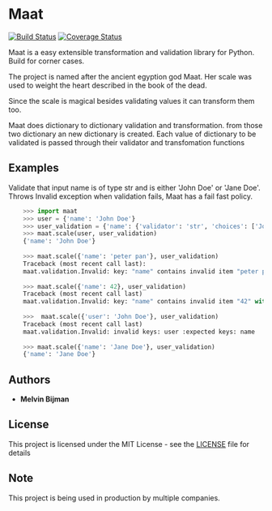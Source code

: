 # Maat
[![Build Status](https://travis-ci.org/Attumm/Maat.svg?branch=master)](https://travis-ci.org/Attumm/Maat)
[![Coverage Status](https://coveralls.io/repos/github/Attumm/Maat/badge.svg)](https://coveralls.io/github/Attumm/Maat)

Maat is a easy extensible transformation and validation library for Python.
Build for corner cases.

The project is named after the ancient egyption god Maat.
Her scale was used to weight the heart described in the book of the dead.

Since the scale is magical besides validating values it can transform them too.

Maat does dictionary to dictionary validation and transformation.
from those two dictionary an new dictionary is created.
Each value of dictionary to be validated is passed through their validator and transfomation functions

## Examples

Validate that input name is of type str and is either 'John Doe' or 'Jane Doe'.
Throws Invalid exception when validation fails, Maat has a fail fast policy.

```python
    >>> import maat
    >>> user = {'name': 'John Doe'}
    >>> user_validation = {'name': {'validator': 'str', 'choices': ['John Doe', 'Jane Doe']}}
    >>> maat.scale(user, user_validation)
    {'name': 'John Doe'}
    
    >>> maat.scale({'name': 'peter pan'}, user_validation)
    Traceback (most recent call last):
    maat.validation.Invalid: key: "name" contains invalid item "peter pan": not in valid choices ['John Doe', 'Jane Doe']
    
    >>> maat.scale({'name': 42}, user_validation)
    Traceback (most recent call last)
    maat.validation.Invalid: key: "name" contains invalid item "42" with type "int": not of type string
    
    >>>  maat.scale({'user': 'John Doe'}, user_validation)
    Traceback (most recent call last)
    maat.validation.Invalid: invalid keys: user :expected keys: name
    
    >>> maat.scale({'name': 'Jane Doe'}, user_validation)
    {'name': 'Jane Doe'}
```

## Authors

* **Melvin Bijman** 

## License

This project is licensed under the MIT License - see the [LICENSE](LICENSE) file for details

## Note
This project is being used in production by multiple companies.
